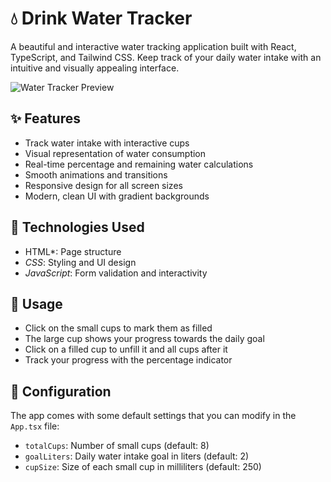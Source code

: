 # 💧 Drink Water Tracker

A beautiful and interactive water tracking application built with React, TypeScript, and Tailwind CSS. Keep track of your daily water intake with an intuitive and visually appealing interface.

![Water Tracker Preview](https://images.unsplash.com/photo-1548839140-29a749e1cf4d?auto=format&fit=crop&q=80&w=800&h=400)

## ✨ Features

- Track water intake with interactive cups
- Visual representation of water consumption
- Real-time percentage and remaining water calculations
- Smooth animations and transitions
- Responsive design for all screen sizes
- Modern, clean UI with gradient backgrounds

## 🚀 Technologies Used
- HTML*: Page structure
- *CSS*: Styling and UI design
- *JavaScript*: Form validation and interactivity

 

## 🎯 Usage

- Click on the small cups to mark them as filled
- The large cup shows your progress towards the daily goal
- Click on a filled cup to unfill it and all cups after it
- Track your progress with the percentage indicator

## 🔧 Configuration

The app comes with some default settings that you can modify in the `App.tsx` file:

- `totalCups`: Number of small cups (default: 8)
- `goalLiters`: Daily water intake goal in liters (default: 2)
- `cupSize`: Size of each small cup in milliliters (default: 250)

 
 
